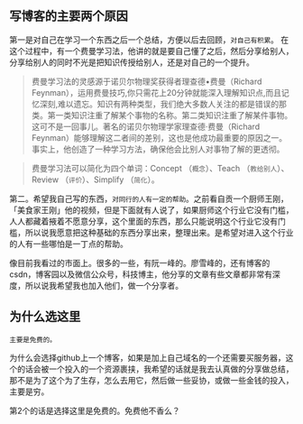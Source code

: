 ## 写博客的主要两个原因

第一是对自己在学习一个东西之后一个总结，方便以后去回顾，`对自己有积累`。
在这个过程中，有一个费曼学习法，他讲的就是要自己懂了之后，然后分享给别人，分享给别人的同时不光是把知识传授给别人，还是对自己的一个提升。

>费曼学习法的灵感源于诺贝尔物理奖获得者理查德•费曼（Richard Feynman），运用费曼技巧,你只需花上20分钟就能深入理解知识点,而且记忆深刻,难以遗忘。知识有两种类型，我们绝大多数人关注的都是错误的那类。第一类知识注重了解某个事物的名称。第二类知识注重了解某件事物。这可不是一回事儿。著名的诺贝尔物理学家理查德·费曼（Richard Feynman）能够理解这二者间的差别，这也是他成功最重要的原因之一。事实上，他创造了一种学习方法，确保他会比别人对事物了解的更透彻。

>费曼学习法可以简化为四个单词：Concept （`概念`）、Teach （`教给别人`）、Review （`评价`）、Simplify （`简化`）。

第二。希望我自己写的东西，`对同行的人有一定的帮助`。之前看自贡一个厨师王刚，「美食家王刚」他的视频，但是下面就有人说了，如果厨师这个行业它没有门槛，人人都藏着掖着不愿意分享，这个里面的东西，那么只能说明这个行业它没有门槛，所以说我愿意把这种基础的东西分享出来，整理出来。是希望对进入这个行业的人有一些哪怕是一丁点的帮助。

像目前我看过的市面上。很多的一些，有阮一峰的。廖雪峰的，还有博客的csdn，博客园以及微信公众号，科技博主，他分享的文章有些文章都非常有深度，所以说我希望我也加入他们，做一个分享者。

## 为什么选这里
`主要是免费的。`

为什么会选择github上一个博客，如果是加上自己域名的一个还需要买服务器，这个的话会被一个投入的一个资源裹挟，我希望的话就是我去认真做的分享做总结，那不是为了这个为了生存，怎么去用它，然后做一些妥协，或做一些金钱的投入，主要是穷。

第2个的话是选择这里是免费的。免费他不香么？
